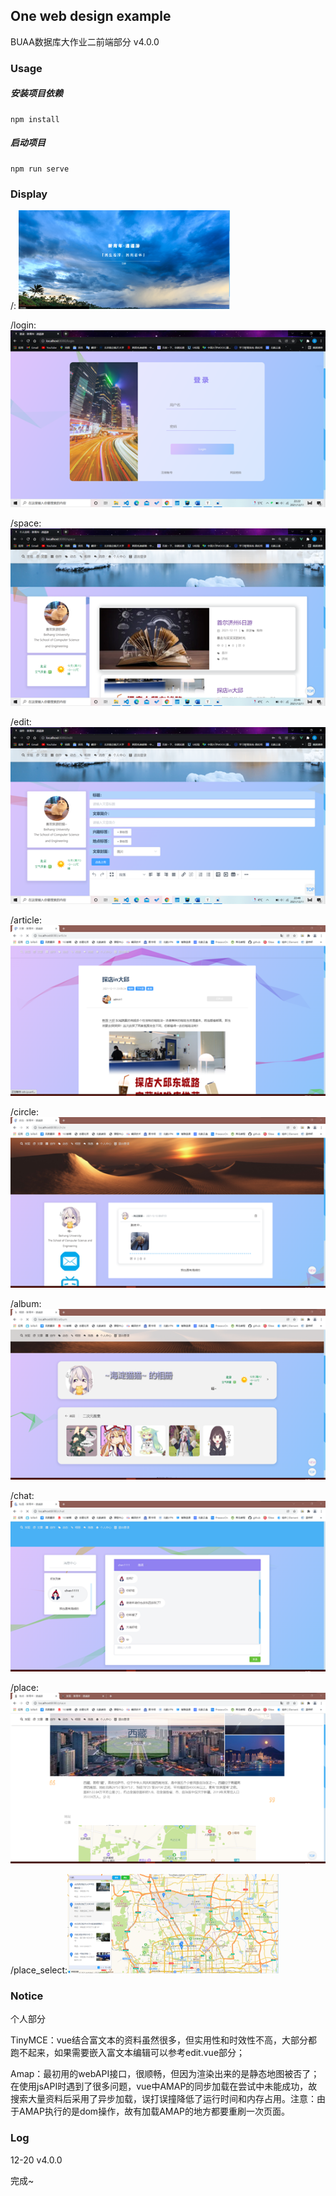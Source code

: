 ## One web design example

BUAA数据库大作业二前端部分 v4.0.0

### Usage

##### 安装项目依赖

```
npm install
```

##### 启动项目

```
npm run serve
```

### Display

/:                  <img src="README.assets/5{HF1HJW5B5$0E$VU`311$T.png" alt="img" style="zoom: 33%;" />

/login:					![image-20211216182532180](README.assets/image-20211216182532180.png)

/space:			  	![image-20211216182639271](README.assets/image-20211216182639271.png)

/edit:					 ![image-20211216182742784](README.assets/image-20211216182742784.png)

/article:				![image-20211216182809104](README.assets/image-20211216182809104.png)

/circle:				  ![image-20211216182955948](README.assets/image-20211216182955948.png)

/album:			![image-20211216183041790](README.assets/image-20211216183041790.png) 

/chat:				![image-20211216183722962](README.assets/image-20211216183722962.png)

/place:			![image-20211216183757427](README.assets/image-20211216183757427.png)

/place_select:<img src="README.assets/X0K2V1RD[LPD6FJ]WD9VYA9.png" alt="img" style="zoom: 33%;" />

### Notice

个人部分

TinyMCE：vue结合富文本的资料虽然很多，但实用性和时效性不高，大部分都跑不起来，如果需要嵌入富文本编辑可以参考edit.vue部分；

Amap：最初用的webAPI接口，很顺畅，但因为渲染出来的是静态地图被否了；在使用jsAPI时遇到了很多问题，vue中AMAP的同步加载在尝试中未能成功，故搜索大量资料后采用了异步加载，误打误撞降低了运行时间和内存占用。注意：由于AMAP执行的是dom操作，故有加载AMAP的地方都要重刷一次页面。

### Log

12-20 v4.0.0

完成~
